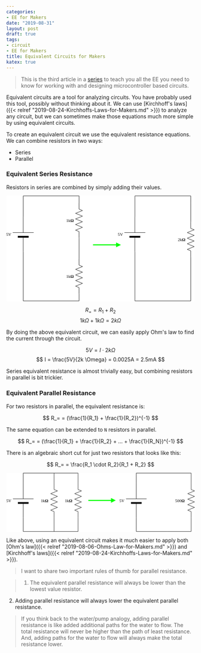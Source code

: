 ```yaml
---
categories:
- EE for Makers
date: "2019-08-31"
layout: post
draft: true
tags:
- circuit
- EE for Makers
title: Equivalent Circuits for Makers
katex: true
---
```


> This is the third article in a [series](/tags/EE-for-Makers/) to teach you all the EE you need to know for working with and designing microcontroller based circuits.

Equivalent circuits are a tool for analyzing circuits. You have probably used this tool, possibly without thinking about it. We can use [Kirchhoff's laws]({{< relref "2019-08-24-Kirchhoffs-Laws-for-Makers.md" >}}) to analyze any circuit, but we can sometimes make those equations much more simple by using equivalent circuits.

To create an equivalent circuit we use the equivalent resistance equations. We can combine resistors in two ways:

- Series
- Parallel

### Equivalent Series Resistance

Resistors in series are combined by simply adding their values.

<center>
<svg xmlns="http://www.w3.org/2000/svg" style="background-color: rgb(255, 255, 255);" xmlns:xlink="http://www.w3.org/1999/xlink" version="1.1" width="540px" height="302px" viewBox="-0.5 -0.5 540 302"><defs/><g><path d="M 208.14 280.14 L 208.14 300.14 L 48.14 300.14 L 48.14 160.14" fill="none" stroke="#000000" stroke-miterlimit="10" pointer-events="none"/><path d="M 158 230 L 176 230 L 180 220 L 188 240 L 196 220 L 204 240 L 212 220 L 220 240 L 228 220 L 236 240 L 240 230 L 258 230" fill="none" stroke="#000000" stroke-miterlimit="10" transform="rotate(90,208,230)" pointer-events="none"/><g transform="translate(169.5,223.5)"><switch><foreignObject style="overflow:visible;" pointer-events="all" width="25" height="12" requiredFeatures="http://www.w3.org/TR/SVG11/feature#Extensibility"><div xmlns="http://www.w3.org/1999/xhtml" style="display: inline-block; font-size: 12px; font-family: Verdana; color: rgb(0, 0, 0); line-height: 1.2; vertical-align: top; white-space: nowrap; text-align: right;"><div xmlns="http://www.w3.org/1999/xhtml" style="display:inline-block;text-align:inherit;text-decoration:inherit;">1k<b>Ω</b></div></div></foreignObject><text x="13" y="12" fill="#000000" text-anchor="middle" font-size="12px" font-family="Verdana">1k&lt;b&gt;Ω&lt;/b&gt;</text></switch></g><path d="M 48.14 60.14 L 48.14 0.14 L 208.14 0.14 L 208.14 20.14" fill="none" stroke="#000000" stroke-miterlimit="10" pointer-events="none"/><path d="M -2 110 L 43 110 M 53 80 L 53 140 M 53 110 L 98 110" fill="none" stroke="#000000" stroke-miterlimit="10" transform="translate(0,110)scale(1,-1)translate(0,-110)rotate(-270,48,110)" pointer-events="none"/><rect x="39" y="95" width="4" height="30" fill="#000000" stroke="#000000" transform="translate(0,110)scale(1,-1)translate(0,-110)rotate(-270,48,110)" pointer-events="none"/><g transform="translate(-1.5,103.5)"><switch><foreignObject style="overflow:visible;" pointer-events="all" width="16" height="12" requiredFeatures="http://www.w3.org/TR/SVG11/feature#Extensibility"><div xmlns="http://www.w3.org/1999/xhtml" style="display: inline-block; font-size: 12px; font-family: Verdana; color: rgb(0, 0, 0); line-height: 1.2; vertical-align: top; white-space: nowrap; text-align: right;"><div xmlns="http://www.w3.org/1999/xhtml" style="display:inline-block;text-align:inherit;text-decoration:inherit;">5V</div></div></foreignObject><text x="8" y="12" fill="#000000" text-anchor="middle" font-size="12px" font-family="Verdana">5V</text></switch></g><path d="M 208.14 120.14 L 208.14 180.14" fill="none" stroke="#000000" stroke-miterlimit="10" pointer-events="none"/><path d="M 158 70 L 176 70 L 180 60 L 188 80 L 196 60 L 204 80 L 212 60 L 220 80 L 228 60 L 236 80 L 240 70 L 258 70" fill="none" stroke="#000000" stroke-miterlimit="10" transform="rotate(90,208,70)" pointer-events="none"/><g transform="translate(169.5,63.5)"><switch><foreignObject style="overflow:visible;" pointer-events="all" width="25" height="12" requiredFeatures="http://www.w3.org/TR/SVG11/feature#Extensibility"><div xmlns="http://www.w3.org/1999/xhtml" style="display: inline-block; font-size: 12px; font-family: Verdana; color: rgb(0, 0, 0); line-height: 1.2; vertical-align: top; white-space: nowrap; text-align: right;"><div xmlns="http://www.w3.org/1999/xhtml" style="display:inline-block;text-align:inherit;text-decoration:inherit;">1k<b>Ω</b></div></div></foreignObject><text x="13" y="12" fill="#000000" text-anchor="middle" font-size="12px" font-family="Verdana">1k&lt;b&gt;Ω&lt;/b&gt;</text></switch></g><path d="M 248 140 L 315.65 140" fill="none" stroke="#00ff00" stroke-width="3" stroke-miterlimit="10" pointer-events="none"/><path d="M 324.65 140 L 315.65 144.5 L 315.65 135.5 Z" fill="#00ff00" stroke="#00ff00" stroke-width="3" stroke-miterlimit="10" pointer-events="none"/><path d="M 528.14 175 L 528.14 300.14 L 368.14 300.14 L 368.14 160.14" fill="none" stroke="#000000" stroke-miterlimit="10" pointer-events="none"/><path d="M 528.14 75 L 528.14 20" fill="none" stroke="#000000" stroke-miterlimit="10" pointer-events="none"/><path d="M 478 125 L 496 125 L 500 115 L 508 135 L 516 115 L 524 135 L 532 115 L 540 135 L 548 115 L 556 135 L 560 125 L 578 125" fill="none" stroke="#000000" stroke-miterlimit="10" transform="rotate(90,528,125)" pointer-events="none"/><g transform="translate(489.5,118.5)"><switch><foreignObject style="overflow:visible;" pointer-events="all" width="25" height="12" requiredFeatures="http://www.w3.org/TR/SVG11/feature#Extensibility"><div xmlns="http://www.w3.org/1999/xhtml" style="display: inline-block; font-size: 12px; font-family: Verdana; color: rgb(0, 0, 0); line-height: 1.2; vertical-align: top; white-space: nowrap; text-align: right;"><div xmlns="http://www.w3.org/1999/xhtml" style="display:inline-block;text-align:inherit;text-decoration:inherit;">2k<b>Ω</b></div></div></foreignObject><text x="13" y="12" fill="#000000" text-anchor="middle" font-size="12px" font-family="Verdana">2k&lt;b&gt;Ω&lt;/b&gt;</text></switch></g><path d="M 368.14 60.14 L 368.14 0.14 L 528.14 0.14 L 528.14 20.14" fill="none" stroke="#000000" stroke-miterlimit="10" pointer-events="none"/><path d="M 318 110 L 363 110 M 373 80 L 373 140 M 373 110 L 418 110" fill="none" stroke="#000000" stroke-miterlimit="10" transform="translate(0,110)scale(1,-1)translate(0,-110)rotate(-270,368,110)" pointer-events="none"/><rect x="359" y="95" width="4" height="30" fill="#000000" stroke="#000000" transform="translate(0,110)scale(1,-1)translate(0,-110)rotate(-270,368,110)" pointer-events="none"/><g transform="translate(318.5,103.5)"><switch><foreignObject style="overflow:visible;" pointer-events="all" width="16" height="12" requiredFeatures="http://www.w3.org/TR/SVG11/feature#Extensibility"><div xmlns="http://www.w3.org/1999/xhtml" style="display: inline-block; font-size: 12px; font-family: Verdana; color: rgb(0, 0, 0); line-height: 1.2; vertical-align: top; white-space: nowrap; text-align: right;"><div xmlns="http://www.w3.org/1999/xhtml" style="display:inline-block;text-align:inherit;text-decoration:inherit;">5V</div></div></foreignObject><text x="8" y="12" fill="#000000" text-anchor="middle" font-size="12px" font-family="Verdana">5V</text></switch></g></g></svg>
</center>

$$ R_= = R_1 + R_2 $$
$$ 1k \Omega + 1k \Omega = 2k \Omega $$

By doing the above equivalent circuit, we can easily apply Ohm's law to find the current through the circuit.

$$ 5V = I \cdot 2k \Omega $$
$$ I = \frac{5V}{2k \Omega} = 0.0025A = 2.5mA $$

Series equivalent resistance is almost trivially easy, but combining resistors in parallel is bit trickier.

### Equivalent Parallel Resistance

For two resistors in parallel, the equivalent resistance is:

$$ R_= = (\frac{1}{R_1} + \frac{1}{R_2})^{-1} $$

The same equation can be extended to `N` resistors in parallel.

$$ R_= = (\frac{1}{R_1} + \frac{1}{R_2} + ... + \frac{1}{R_N})^{-1} $$


There is an algebraic short cut for just two resistors that looks like this:

$$ R_= = \frac{R_1 \cdot R_2}{R_1 + R_2} $$

<svg xmlns="http://www.w3.org/2000/svg" style="background-color: rgb(255, 255, 255);" xmlns:xlink="http://www.w3.org/1999/xlink" version="1.1" width="550px" height="172px" viewBox="-0.5 -0.5 550 172"><defs/><g><path d="M 139 130 L 139 170 L 49 170 L 49 130" fill="none" stroke="#000000" stroke-miterlimit="10" pointer-events="none"/><path d="M 139 30 L 139 0" fill="none" stroke="#000000" stroke-miterlimit="10" pointer-events="none"/><path d="M 89 80 L 107 80 L 111 70 L 119 90 L 127 70 L 135 90 L 143 70 L 151 90 L 159 70 L 167 90 L 171 80 L 189 80" fill="none" stroke="#000000" stroke-miterlimit="10" transform="rotate(90,139,80)" pointer-events="none"/><g transform="translate(100.5,73.5)"><switch><foreignObject style="overflow:visible;" pointer-events="all" width="25" height="12" requiredFeatures="http://www.w3.org/TR/SVG11/feature#Extensibility"><div xmlns="http://www.w3.org/1999/xhtml" style="display: inline-block; font-size: 12px; font-family: Verdana; color: rgb(0, 0, 0); line-height: 1.2; vertical-align: top; white-space: nowrap; text-align: right;"><div xmlns="http://www.w3.org/1999/xhtml" style="display:inline-block;text-align:inherit;text-decoration:inherit;">1k<b>Ω</b></div></div></foreignObject><text x="13" y="12" fill="#000000" text-anchor="middle" font-size="12px" font-family="Verdana">1k&lt;b&gt;Ω&lt;/b&gt;</text></switch></g><path d="M 49 30 L 49 0 L 209 0 L 209 30" fill="none" stroke="#000000" stroke-miterlimit="10" pointer-events="none"/><path d="M -1 80 L 44 80 M 54 50 L 54 110 M 54 80 L 99 80" fill="none" stroke="#000000" stroke-miterlimit="10" transform="translate(0,80)scale(1,-1)translate(0,-80)rotate(-270,49,80)" pointer-events="none"/><rect x="40" y="65" width="4" height="30" fill="#000000" stroke="#000000" transform="translate(0,80)scale(1,-1)translate(0,-80)rotate(-270,49,80)" pointer-events="none"/><g transform="translate(-0.5,73.5)"><switch><foreignObject style="overflow:visible;" pointer-events="all" width="16" height="12" requiredFeatures="http://www.w3.org/TR/SVG11/feature#Extensibility"><div xmlns="http://www.w3.org/1999/xhtml" style="display: inline-block; font-size: 12px; font-family: Verdana; color: rgb(0, 0, 0); line-height: 1.2; vertical-align: top; white-space: nowrap; text-align: right;"><div xmlns="http://www.w3.org/1999/xhtml" style="display:inline-block;text-align:inherit;text-decoration:inherit;">5V</div></div></foreignObject><text x="8" y="12" fill="#000000" text-anchor="middle" font-size="12px" font-family="Verdana">5V</text></switch></g><path d="M 209 130 L 209 170 L 139 170" fill="none" stroke="#000000" stroke-miterlimit="10" pointer-events="none"/><path d="M 159 80 L 177 80 L 181 70 L 189 90 L 197 70 L 205 90 L 213 70 L 221 90 L 229 70 L 237 90 L 241 80 L 259 80" fill="none" stroke="#000000" stroke-miterlimit="10" transform="rotate(90,209,80)" pointer-events="none"/><g transform="translate(170.5,73.5)"><switch><foreignObject style="overflow:visible;" pointer-events="all" width="25" height="12" requiredFeatures="http://www.w3.org/TR/SVG11/feature#Extensibility"><div xmlns="http://www.w3.org/1999/xhtml" style="display: inline-block; font-size: 12px; font-family: Verdana; color: rgb(0, 0, 0); line-height: 1.2; vertical-align: top; white-space: nowrap; text-align: right;"><div xmlns="http://www.w3.org/1999/xhtml" style="display:inline-block;text-align:inherit;text-decoration:inherit;">1k<b>Ω</b></div></div></foreignObject><text x="13" y="12" fill="#000000" text-anchor="middle" font-size="12px" font-family="Verdana">1k&lt;b&gt;Ω&lt;/b&gt;</text></switch></g><path d="M 239 79.5 L 306.65 79.5" fill="none" stroke="#00ff00" stroke-width="3" stroke-miterlimit="10" pointer-events="none"/><path d="M 315.65 79.5 L 306.65 84 L 306.65 75 Z" fill="#00ff00" stroke="#00ff00" stroke-width="3" stroke-miterlimit="10" pointer-events="none"/><path d="M 469 170 L 379 170 L 379 130" fill="none" stroke="#000000" stroke-miterlimit="10" pointer-events="none"/><path d="M 469 0 L 469 0" fill="none" stroke="#000000" stroke-miterlimit="10" pointer-events="none"/><path d="M 379 30 L 379 0 L 539 0 L 539 30" fill="none" stroke="#000000" stroke-miterlimit="10" pointer-events="none"/><path d="M 329 80 L 374 80 M 384 50 L 384 110 M 384 80 L 429 80" fill="none" stroke="#000000" stroke-miterlimit="10" transform="translate(0,80)scale(1,-1)translate(0,-80)rotate(-270,379,80)" pointer-events="none"/><rect x="370" y="65" width="4" height="30" fill="#000000" stroke="#000000" transform="translate(0,80)scale(1,-1)translate(0,-80)rotate(-270,379,80)" pointer-events="none"/><g transform="translate(329.5,73.5)"><switch><foreignObject style="overflow:visible;" pointer-events="all" width="16" height="12" requiredFeatures="http://www.w3.org/TR/SVG11/feature#Extensibility"><div xmlns="http://www.w3.org/1999/xhtml" style="display: inline-block; font-size: 12px; font-family: Verdana; color: rgb(0, 0, 0); line-height: 1.2; vertical-align: top; white-space: nowrap; text-align: right;"><div xmlns="http://www.w3.org/1999/xhtml" style="display:inline-block;text-align:inherit;text-decoration:inherit;">5V</div></div></foreignObject><text x="8" y="12" fill="#000000" text-anchor="middle" font-size="12px" font-family="Verdana">5V</text></switch></g><path d="M 539 130 L 539 170 L 469 170" fill="none" stroke="#000000" stroke-miterlimit="10" pointer-events="none"/><path d="M 489 80 L 507 80 L 511 70 L 519 90 L 527 70 L 535 90 L 543 70 L 551 90 L 559 70 L 567 90 L 571 80 L 589 80" fill="none" stroke="#000000" stroke-miterlimit="10" transform="rotate(90,539,80)" pointer-events="none"/><g transform="translate(492.5,73.5)"><switch><foreignObject style="overflow:visible;" pointer-events="all" width="33" height="12" requiredFeatures="http://www.w3.org/TR/SVG11/feature#Extensibility"><div xmlns="http://www.w3.org/1999/xhtml" style="display: inline-block; font-size: 12px; font-family: Verdana; color: rgb(0, 0, 0); line-height: 1.2; vertical-align: top; white-space: nowrap; text-align: right;"><div xmlns="http://www.w3.org/1999/xhtml" style="display:inline-block;text-align:inherit;text-decoration:inherit;">500<b>Ω</b></div></div></foreignObject><text x="17" y="12" fill="#000000" text-anchor="middle" font-size="12px" font-family="Verdana">500&lt;b&gt;Ω&lt;/b&gt;</text></switch></g></g></svg>

Like above, using an equivalent circuit makes it much easier to apply both [Ohm's law]({{< relref "2019-08-06-Ohms-Law-for-Makers.md" >}}) and [Kirchhoff's laws]({{< relref "2019-08-24-Kirchhoffs-Laws-for-Makers.md" >}}).

> I want to share two important rules of thumb for parallel resistance.

> 1. The equivalent parallel resistance will always be lower than the lowest value resistor.
2. Adding parallel resistance will always lower the equivalent parallel resistance.

> If you think back to the water/pump analogy, adding parallel resistance is like added additional paths for the water to flow. The total resistance will never be higher than the path of least resistance. And, adding paths for the water to flow will always make the total resistance lower. 